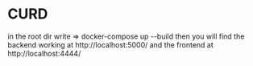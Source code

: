 # CURD 

in the root dir write => docker-compose up --build then you will find the backend working at http://localhost:5000/ 
and the frontend at http://localhost:4444/
